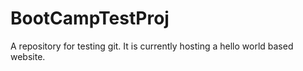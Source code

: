 # BootCampTestProj
A repository for testing git. It is currently hosting a hello world based website.

